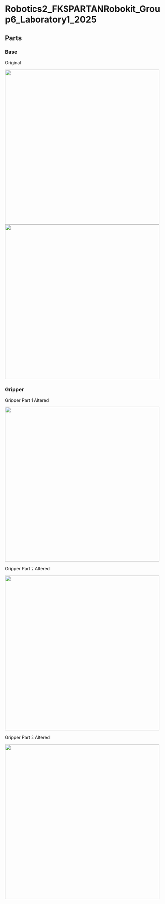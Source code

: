 # Robotics2_FKSPARTANRobokit_Group6_Laboratory1_2025

## Parts
### Base
Original                                                                                                                

<img src="https://github.com/user-attachments/assets/c08e30ec-82d0-4fc5-b868-af32eb0c05dd" width=500 height=500><img src="https://github.com/user-attachments/assets/551abdd4-8dfb-407e-bf10-8d272a5b55fb" width=500 height=500>            


### Gripper
Gripper Part 1
Altered

<img src="https://github.com/user-attachments/assets/aa400eeb-c160-45b2-a0b5-dbd294b3e02e" width=500 height=500>

Gripper Part 2
Altered

<img src="https://github.com/user-attachments/assets/176e496d-88b3-455d-8ed9-524c49db7811" width=500 height=500>

Gripper Part 3
Altered

<img src="https://github.com/user-attachments/assets/35ff6edf-2d74-4dce-a998-aecd2ee9bd3c" width=500 height=500>
